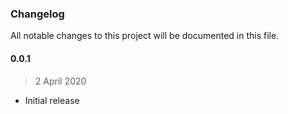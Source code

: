 ### Changelog

All notable changes to this project will be documented in this file.

#### 0.0.1

> 2 April 2020

-   Initial release
